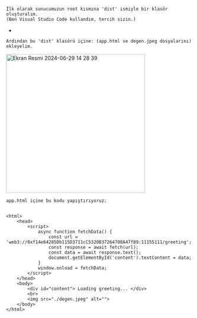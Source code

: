 ```shell

İlk olarak sunucumuzun root kısmına 'dist' ismiyle bir klasör oluşturalım.
(Ben Visual Studio Code kullandım, tercih sizin.)

```

+

```shell
Ardından bu 'dist' klasörü içine: (app.html ve degen.jpeg dosyalarını) ekleyelim.
```




<img width="375" alt="Ekran Resmi 2024-06-29 14 28 39" src="https://github.com/kaplanbitcoin1/EthStorage-dApp-Tasks/assets/98455323/ceabe228-0b2a-4a24-9e59-7ecdf968d367">




```shell
app.html içine bu kodu yapıştırıyoruz:
```





```shell

<html>
    <head>
        <script>
            async function fetchData() {
                const url = 'web3://0xf14e64285Db115D3711cC5320B37264708A47f89:11155111/greeting';
                const response = await fetch(url);
                const data = await response.text();
                document.getElementById('content').textContent = data;
            }
            window.onload = fetchData;
        </script>
    </head>
    <body>
        <div id="content"> Loading greeting... </div>
        <br>
        <img src="./degen.jpeg" alt="">
    </body>
</html>

```
